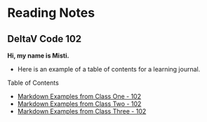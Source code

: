 # Reading Notes
## DeltaV Code 102 

**Hi, my name is Misti.**

- Here is an example of a table of contents for a learning journal. 

Table of Contents
- [Markdown Examples from Class One - 102](/markdownexamples.md)
- [Markdown Examples from Class Two - 102](/markdownexamples.md)
- [Markdown Examples from Class Three - 102](/markdownexamples.md)
